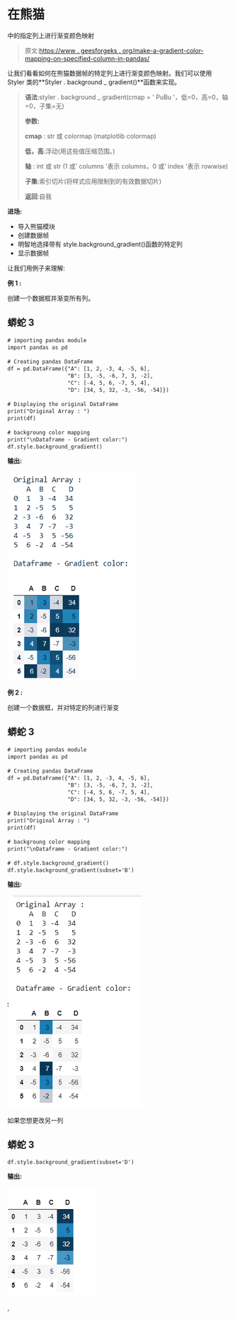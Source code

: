 # 在熊猫

中的指定列上进行渐变颜色映射

> 原文:[https://www . geesforgeks . org/make-a-gradient-color-mapping-on-specified-column-in-pandas/](https://www.geeksforgeeks.org/make-a-gradient-color-mapping-on-a-specified-column-in-pandas/)

让我们看看如何在熊猫数据帧的特定列上进行渐变颜色映射。我们可以使用 Styler 类的**Styler . background _ gradient()**函数来实现。

> **语法**:styler . background _ gradient(cmap = ' PuBu '，低=0，高=0，轴=0，子集=无)
> 
> **参数:**
> 
> **cmap** : str 或 colormap (matplotlib colormap)
> 
> **低，高**:浮动(用这些值压缩范围。)
> 
> **轴** : int 或 str (1 或' columns '表示 columns，0 或' index '表示 rowwise)
> 
> **子集**:索引切片(将样式应用限制到的有效数据切片)
> 
> **返回**:自我

**进场:**

*   导入熊猫模块
*   创建数据帧
*   明智地选择带有 style.background_gradient()函数的特定列
*   显示数据帧

让我们用例子来理解:

**例 1 :**

创建一个数据框并渐变所有列。

## 蟒蛇 3

```
# importing pandas module
import pandas as pd

# Creating pandas DataFrame
df = pd.DataFrame({"A": [1, 2, -3, 4, -5, 6],
                   "B": [3, -5, -6, 7, 3, -2],
                   "C": [-4, 5, 6, -7, 5, 4],
                   "D": [34, 5, 32, -3, -56, -54]})

# Displaying the original DataFrame
print("Original Array : ")
print(df)

# backgroung color mapping
print("\nDataframe - Gradient color:")
df.style.background_gradient()
```

**输出:**

![](img/02bd33a689439234173f1a7d15c59579.png)

**例 2 :**

创建一个数据框，并对特定的列进行渐变

## 蟒蛇 3

```
# importing pandas module
import pandas as pd

# Creating pandas DataFrame
df = pd.DataFrame({"A": [1, 2, -3, 4, -5, 6],
                   "B": [3, -5, -6, 7, 3, -2],
                   "C": [-4, 5, 6, -7, 5, 4],
                   "D": [34, 5, 32, -3, -56, -54]})

# Displaying the original DataFrame
print("Original Array : ")
print(df)

# backgroung color mapping
print("\nDataframe - Gradient color:")

# df.style.background_gradient()
df.style.background_gradient(subset='B')
```

**输出:**

![](img/5a4ced35c9eeb3146d4f02a06001e15a.png)

如果您想更改另一列

## 蟒蛇 3

```
df.style.background_gradient(subset='D')
```

**输出:**

![](img/93ed94aa2026f5173ca1598129618b0d.png)

,